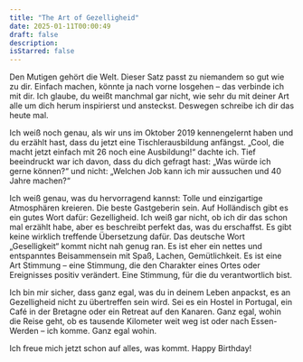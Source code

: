 ```yaml
---
title: "The Art of Gezelligheid"
date: 2025-01-11T00:00:49
draft: false
description: 
isStarred: false
---
```


Den Mutigen gehört die Welt. Dieser Satz passt zu niemandem so gut wie zu dir. Einfach machen, könnte ja nach vorne losgehen – das verbinde ich mit dir. Ich glaube, du weißt manchmal gar nicht, wie sehr du mit deiner Art alle um dich herum inspirierst und ansteckst. Deswegen schreibe ich dir das heute mal.

Ich weiß noch genau, als wir uns im Oktober 2019 kennengelernt haben und du erzählt hast, dass du jetzt eine Tischlerausbildung anfängst. „Cool, die macht jetzt einfach mit 26 noch eine Ausbildung!“ dachte ich. Tief beeindruckt war ich davon, dass du dich gefragt hast: „Was würde ich gerne können?“ und nicht: „Welchen Job kann ich mir aussuchen und 40 Jahre machen?“

Ich weiß genau, was du hervorragend kannst: Tolle und einzigartige Atmosphären kreieren. Die beste Gastgeberin sein. Auf Holländisch gibt es ein gutes Wort dafür: Gezelligheid. Ich weiß gar nicht, ob ich dir das schon mal erzählt habe, aber es beschreibt perfekt das, was du erschaffst. Es gibt keine wirklich treffende Übersetzung dafür. Das deutsche Wort „Geselligkeit“ kommt nicht nah genug ran. Es ist eher ein nettes und entspanntes Beisammensein mit Spaß, Lachen, Gemütlichkeit. Es ist eine Art Stimmung – eine Stimmung, die den Charakter eines Ortes oder Ereignisses positiv verändert. Eine Stimmung, für die du verantwortlich bist.

Ich bin mir sicher, dass ganz egal, was du in deinem Leben anpackst, es an Gezelligheid nicht zu übertreffen sein wird. Sei es ein Hostel in Portugal, ein Café in der Bretagne oder ein Retreat auf den Kanaren. Ganz egal, wohin die Reise geht, ob es tausende Kilometer weit weg ist oder nach Essen-Werden – ich komme. Ganz egal wohin.

Ich freue mich jetzt schon auf alles, was kommt. Happy Birthday!